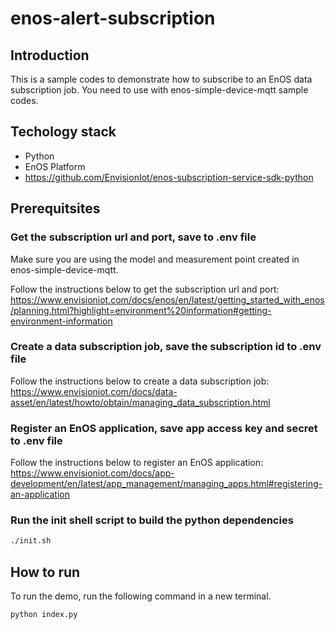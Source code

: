 # enos-alert-subscription

## Introduction
This is a sample codes to demonstrate how to subscribe to an EnOS data subscription job. You need to use with enos-simple-device-mqtt sample codes.


## Techology stack
- Python
- EnOS Platform
- https://github.com/EnvisionIot/enos-subscription-service-sdk-python

## Prerequitsites

### Get the subscription url and port, save to .env file
Make sure you are using the model and measurement point created in enos-simple-device-mqtt.

Follow the instructions below to get the subscription url and port:
https://www.envisioniot.com/docs/enos/en/latest/getting_started_with_enos/planning.html?highlight=environment%20information#getting-environment-information

### Create a data subscription job, save the subscription id to .env file
Follow the instructions below to create a data subscription job:
https://www.envisioniot.com/docs/data-asset/en/latest/howto/obtain/managing_data_subscription.html

### Register an EnOS application, save app access key and secret to .env file
Follow the instructions below to register an EnOS application:
https://www.envisioniot.com/docs/app-development/en/latest/app_management/managing_apps.html#registering-an-application

### Run the init shell script to build the python dependencies
```bash
./init.sh
```

## How to run
To run the demo, run the following command in a new terminal.
```bash
python index.py
```
